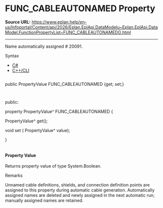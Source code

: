 # FUNC_CABLEAUTONAMED Property

**Source URL:** https://www.eplan.help/en-us/Infoportal/Content/api/2026/Eplan.EplApi.DataModelu~Eplan.EplApi.DataModel.FunctionPropertyList~FUNC_CABLEAUTONAMED().html

---

Name automatically assigned # 20091.

Syntax

- [C#](#i-syntax-CS)
- [C++/CLI](#i-syntax-CPP2005)

```
```
public PropertyValue FUNC_CABLEAUTONAMED {get; set;}
```
```

```
```
public:

property PropertyValue^ FUNC_CABLEAUTONAMED {

   PropertyValue^ get();

   void set (    PropertyValue^ value);

}
```
```

#### Property Value

Returns property value of type System.Boolean.

Remarks

Unnamed cable definitions, shields, and connection definition points are assigned to this property during automatic cable generation. Automatically assigned names are deleted and newly assigned in the next automatic run; manually assigned names are retained.
